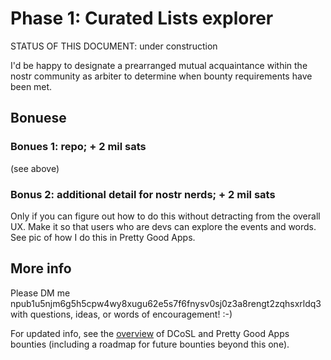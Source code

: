 Phase 1: Curated Lists explorer
=====

STATUS OF THIS DOCUMENT: under construction




I'd be happy to designate a prearranged mutual acquaintance within the nostr community as arbiter to determine when bounty requirements have been met.

## Bonuese

### Bonues 1: repo; + 2 mil sats

(see above)

### Bonus 2: additional detail for nostr nerds; + 2 mil sats

Only if you can figure out how to do this without detracting from the overall UX. Make it so that users who are devs can explore the events and words. See pic of how I do this in Pretty Good Apps.

## More info

Please DM me npub1u5njm6g5h5cpw4wy8xugu62e5s7f6fnysv0sj0z3a8rengt2zqhsxrldq3 with questions, ideas, or words of encouragement! :-)

For updated info, see the [overview](https://github.com/wds4/DCoSL/tree/main/bounties) of DCoSL and Pretty Good Apps bounties (including a roadmap for future bounties beyond this one).

